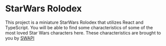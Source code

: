 <h1>StarWars Rolodex</h1>

<p>This project is a miniature StarWars Rolodex that utilizes React and TypeScript. You will be able to find some characteristics of some of the most loved Star Wars characters here. These characteristics are brought to you by <a href="https://swapi.co/">SWAPI</a></p>
